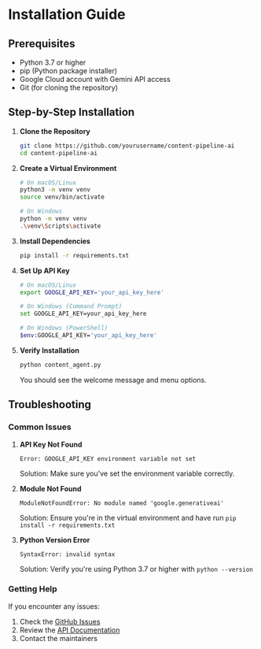 # Installation Guide

## Prerequisites

- Python 3.7 or higher
- pip (Python package installer)
- Google Cloud account with Gemini API access
- Git (for cloning the repository)

## Step-by-Step Installation

1. **Clone the Repository**
   ```bash
   git clone https://github.com/yourusername/content-pipeline-ai
   cd content-pipeline-ai
   ```

2. **Create a Virtual Environment**
   ```bash
   # On macOS/Linux
   python3 -m venv venv
   source venv/bin/activate

   # On Windows
   python -m venv venv
   .\venv\Scripts\activate
   ```

3. **Install Dependencies**
   ```bash
   pip install -r requirements.txt
   ```

4. **Set Up API Key**
   ```bash
   # On macOS/Linux
   export GOOGLE_API_KEY='your_api_key_here'

   # On Windows (Command Prompt)
   set GOOGLE_API_KEY=your_api_key_here

   # On Windows (PowerShell)
   $env:GOOGLE_API_KEY='your_api_key_here'
   ```

5. **Verify Installation**
   ```bash
   python content_agent.py
   ```
   You should see the welcome message and menu options.

## Troubleshooting

### Common Issues

1. **API Key Not Found**
   ```
   Error: GOOGLE_API_KEY environment variable not set
   ```
   Solution: Make sure you've set the environment variable correctly.

2. **Module Not Found**
   ```
   ModuleNotFoundError: No module named 'google.generativeai'
   ```
   Solution: Ensure you're in the virtual environment and have run `pip install -r requirements.txt`

3. **Python Version Error**
   ```
   SyntaxError: invalid syntax
   ```
   Solution: Verify you're using Python 3.7 or higher with `python --version`

### Getting Help

If you encounter any issues:
1. Check the [GitHub Issues](https://github.com/yourusername/content-pipeline-ai/issues)
2. Review the [API Documentation](api.md)
3. Contact the maintainers 